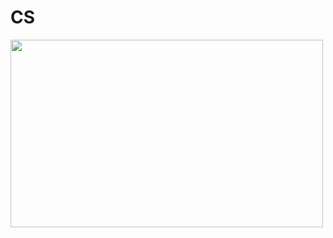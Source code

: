 # CS
<img src="https://tricolor-fern-8f6.notion.site/image/https%3A%2F%2Fprod-files-secure.s3.us-west-2.amazonaws.com%2F0fd9cc4f-08a1-4b1d-bce3-e46c9d365c2d%2F7c28042d-2a3a-4909-8d9f-e47b977108c7%2Fcomputer-science-body.png?table=block&id=747c6c72-b40f-47ae-9935-306f832b1fe6&spaceId=0fd9cc4f-08a1-4b1d-bce3-e46c9d365c2d&width=1730&userId=&cache=v2" width="500" height="300" />
